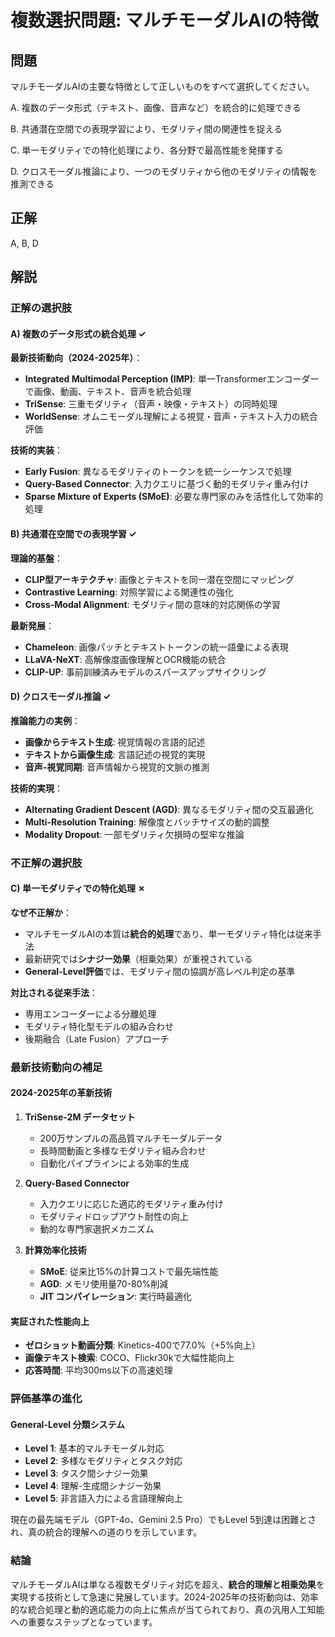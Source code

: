 # 複数選択問題: マルチモーダルAIの特徴

## 問題
マルチモーダルAIの主要な特徴として正しいものをすべて選択してください。

A. 複数のデータ形式（テキスト、画像、音声など）を統合的に処理できる

B. 共通潜在空間での表現学習により、モダリティ間の関連性を捉える

C. 単一モダリティでの特化処理により、各分野で最高性能を発揮する

D. クロスモーダル推論により、一つのモダリティから他のモダリティの情報を推測できる

## 正解
A, B, D

## 解説

### 正解の選択肢

#### A) 複数のデータ形式の統合処理 ✓
**最新技術動向（2024-2025年）**：
- **Integrated Multimodal Perception (IMP)**: 単一Transformerエンコーダーで画像、動画、テキスト、音声を統合処理
- **TriSense**: 三重モダリティ（音声・映像・テキスト）の同時処理
- **WorldSense**: オムニモーダル理解による視覚・音声・テキスト入力の統合評価

**技術的実装**：
- **Early Fusion**: 異なるモダリティのトークンを統一シーケンスで処理
- **Query-Based Connector**: 入力クエリに基づく動的モダリティ重み付け
- **Sparse Mixture of Experts (SMoE)**: 必要な専門家のみを活性化して効率的処理

#### B) 共通潜在空間での表現学習 ✓
**理論的基盤**：
- **CLIP型アーキテクチャ**: 画像とテキストを同一潜在空間にマッピング
- **Contrastive Learning**: 対照学習による関連性の強化
- **Cross-Modal Alignment**: モダリティ間の意味的対応関係の学習

**最新発展**：
- **Chameleon**: 画像パッチとテキストトークンの統一語彙による表現
- **LLaVA-NeXT**: 高解像度画像理解とOCR機能の統合
- **CLIP-UP**: 事前訓練済みモデルのスパースアップサイクリング

#### D) クロスモーダル推論 ✓
**推論能力の実例**：
- **画像からテキスト生成**: 視覚情報の言語的記述
- **テキストから画像生成**: 言語記述の視覚的実現
- **音声-視覚同期**: 音声情報から視覚的文脈の推測

**技術的実現**：
- **Alternating Gradient Descent (AGD)**: 異なるモダリティ間の交互最適化
- **Multi-Resolution Training**: 解像度とバッチサイズの動的調整
- **Modality Dropout**: 一部モダリティ欠損時の堅牢な推論

### 不正解の選択肢

#### C) 単一モダリティでの特化処理 ✗
**なぜ不正解か**：
- マルチモーダルAIの本質は**統合的処理**であり、単一モダリティ特化は従来手法
- 最新研究では**シナジー効果**（相乗効果）が重視されている
- **General-Level評価**では、モダリティ間の協調が高レベル判定の基準

**対比される従来手法**：
- 専用エンコーダーによる分離処理
- モダリティ特化型モデルの組み合わせ
- 後期融合（Late Fusion）アプローチ

### 最新技術動向の補足

#### 2024-2025年の革新技術
1. **TriSense-2M データセット**
   - 200万サンプルの高品質マルチモーダルデータ
   - 長時間動画と多様なモダリティ組み合わせ
   - 自動化パイプラインによる効率的生成

2. **Query-Based Connector**
   - 入力クエリに応じた適応的モダリティ重み付け
   - モダリティドロップアウト耐性の向上
   - 動的な専門家選択メカニズム

3. **計算効率化技術**
   - **SMoE**: 従来比15%の計算コストで最先端性能
   - **AGD**: メモリ使用量70-80%削減
   - **JIT コンパイレーション**: 実行時最適化

#### 実証された性能向上
- **ゼロショット動画分類**: Kinetics-400で77.0%（+5%向上）
- **画像テキスト検索**: COCO、Flickr30kで大幅性能向上
- **応答時間**: 平均300ms以下の高速処理

### 評価基準の進化

#### General-Level 分類システム
- **Level 1**: 基本的マルチモーダル対応
- **Level 2**: 多様なモダリティとタスク対応
- **Level 3**: タスク間シナジー効果
- **Level 4**: 理解-生成間シナジー効果
- **Level 5**: 非言語入力による言語理解向上

現在の最先端モデル（GPT-4o、Gemini 2.5 Pro）でもLevel 5到達は困難とされ、真の統合的理解への道のりを示しています。

### 結論

マルチモーダルAIは単なる複数モダリティ対応を超え、**統合的理解と相乗効果**を実現する技術として急速に発展しています。2024-2025年の技術動向は、効率的な統合処理と動的適応能力の向上に焦点が当てられており、真の汎用人工知能への重要なステップとなっています。 
